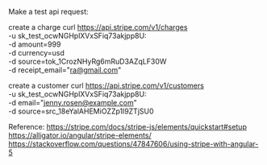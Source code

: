 Make a test api request:

create a charge
curl https://api.stripe.com/v1/charges \
   -u sk_test_ocwNGHplXVxSFiq73akjpp8U: \
   -d amount=999 \
   -d currency=usd \
   -d source=tok_1CrozNHyRg6mRuD3AZqLF30W \
   -d receipt_email="ra@gmail.com"

create a customer
curl https://api.stripe.com/v1/customers \
   -u sk_test_ocwNGHplXVxSFiq73akjpp8U: \
   -d email="jenny.rosen@example.com" \
   -d source=src_18eYalAHEMiOZZp1l9ZTjSU0

Reference:
https://stripe.com/docs/stripe-js/elements/quickstart#setup
https://alligator.io/angular/stripe-elements/
https://stackoverflow.com/questions/47847606/using-stripe-with-angular-5
